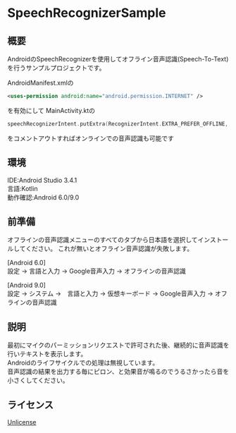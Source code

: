 # SpeechRecognizerSample

## 概要
AndroidのSpeechRecognizerを使用してオフライン音声認識(Speech-To-Text)を行うサンプルプロジェクトです。  

AndroidManifest.xmlの
```xml :AndroidManifest.xml
<uses-permission android:name="android.permission.INTERNET" />
```
を有効にして
MainActivity.ktの
```kotlin MainActivity.kt
speechRecognizerIntent.putExtra(RecognizerIntent.EXTRA_PREFER_OFFLINE, true)
```
をコメントアウトすればオンラインでの音声認識も可能です

## 環境
IDE:Android Studio 3.4.1  
言語:Kotlin  
動作確認:Android 6.0/9.0  

## 前準備
オフラインの音声認識メニューのすべてのタブから日本語を選択してインストールしてください。
これが無いとオフライン音声認識が失敗します。


[Android 6.0]  
設定 -> 言語と入力 -> Google音声入力 -> オフラインの音声認識

[Android 9.0]  
設定 -> システム ->　言語と入力 -> 仮想キーボード -> Google音声入力 -> オフラインの音声認識





## 説明
最初にマイクのパーミッションリクエストで許可された後、継続的に音声認識を行いテキストを表示します。  
Androidのライフサイクルでの処理は無視しています。  
音声認識の結果を出力する毎にピロン、と効果音が鳴るのでうるさかったら音を小さくしてください。

## ライセンス
[Unlicense](https://github.com/cryptocat-miner/SpeechRecognizerSample/blob/master/LICENSE)

